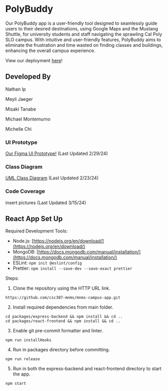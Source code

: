 # PolyBuddy
Our PolyBuddy app is a user-friendly tool designed to seamlessly guide users to their desired destinations, using Google Maps and the Mustang Shuttle, for university students and staff navigating the sprawling Cal Poly SLO campus. With intuitive and user-friendly features, PolyBuddy aims to eliminate the frustration and time wasted on finding classes and buildings, enhancing the overall campus experience.

View our deployment [here](https://mango-coast-050270d10.5.azurestaticapps.net/)!

## Developed By
Nathan Ip

Meyli Jaeger

Misaki Tanabe

Michael Montemurno

Michelle Chi

### UI Prototype
[Our Figma UI Prototype!](https://www.figma.com/file/FOLkjA34MuM4At3CVWLIgr/Campus-Map-Prototype?type=design&node-id=81%3A50&mode=design&t=oKbUU3ubrdHgVDHl-1) 
(Last Updated 2/29/24)

### Class Diagram
[UML Class Diagram](https://github.com/csc307-mnms/mnms-campus-app/wiki/UML-Class-Diagram)
(Last Updated 2/23/24)

### Code Coverage
insert pictures
(Last Updated 3/15/24)

## React App Set Up
Required Development Tools: 

- Node.js:  [https://nodejs.org/en/download/](https://nodejs.org/en/download/)
- MongoDB:  [https://docs.mongodb.com/manual/installation/](https://docs.mongodb.com/manual/installation/)
- ESLint: `npm init @eslint/config`
- Prettier: `npm install --save-dev --save-exact prettier`

Steps: 

1. Clone the repository using the HTTP URL link.
``` 
https://github.com/csc307-mnms/mnms-campus-app.git
```
2. Install required dependencies from main folder.
```
cd packages/express-backend && npm install && cd ..
cd packages/react-frontend && npm install && cd ..
```
3. Enable git pre-commit formatter and linter.
 ```
 npm run installHooks
 ```
 4. Run in packages directory before committing.
```
npm run release
```
5. Run in both the express-backend and react-frontend directory to start the app.
```
npm start
```

